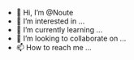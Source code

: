 - 👋 Hi, I’m @Noute
- 👀 I’m interested in ...
- 🌱 I’m currently learning ...
- 💞️ I’m looking to collaborate on ...
- 📫 How to reach me ...

<!---
Noute/Noute is a ✨ special ✨ repository because its `README.md` (this file) appears on your GitHub profile.
You can click the Preview link to take a look at your changes.
--->
